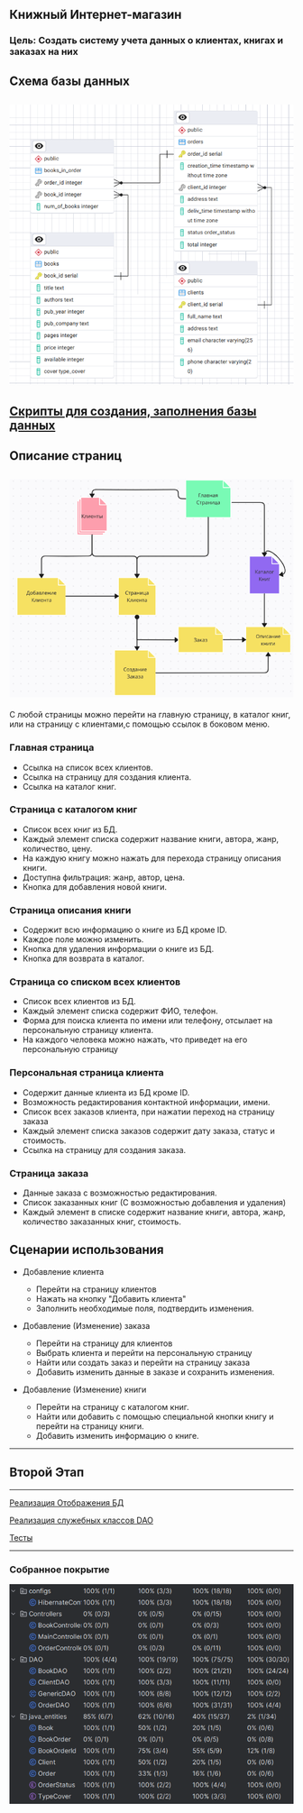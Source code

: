 Книжный Интернет-магазин
---
### Цель: Создать систему учета данных о клиентах, книгах и заказах на них

Схема базы данных
-----------------
![Alt text](photo/db.png)
---
[Cкрипты для создания, заполнения базы данных](https://github.com/SorbaI/web/tree/master/src/main/PostgreSQL)
---
Описание страниц
-----------------------
![Alt text](photo/pages.png)
-----------------------
С любой страницы можно перейти на главную страницу, в каталог книг, или на страницу с клиентами,с помощью ссылок в боковом меню.

### Главная страница
- Ссылка на список всех клиентов.
- Ссылка на страницу для создания клиента.
- Ссылка на каталог книг.


### Страница с каталогом книг
- Список всех книг из БД. 
- Каждый элемент списка содержит название книги, автора, жанр, количество, цену.
- На каждую книгу можно нажать для перехода страницу описания книги.
- Доступна фильтрация: жанр, автор, цена.
- Кнопка для добавления новой книги.

### Страница описания книги
- Содержит всю информацию о книге из БД кроме ID.
- Каждое поле можно изменить.
- Кнопка для удаления информации о книге из БД.
- Кнопка для возврата в каталог.

### Страница со списком всех клиентов
- Список всех клиентов из БД.
- Каждый элемент списка содержит ФИО, телефон.
- Форма для поиска клиента по имени или телефону, отсылает на персональную страницу клиента.
- На каждого человека можно нажать, что приведет на его персональную страницу


### Персональная страница клиента
- Содержит данные клиента из БД кроме ID.
- Возможность редактирования контактной информации, имени.
- Список всех заказов клиента, при нажатии переход на страницу заказа
- Каждый элемент списка заказов содержит дату заказа, статус и стоимость.
- Ссылка на страницу для создания заказа.

### Страница заказа
- Данные заказа с возможностью редактирования.
- Список заказанных книг (С возможностью добавления и удаления)
- Каждый элемент в списке содержит название книги, автора, жанр, количество заказанных книг, стоимость.


Сценарии использования
----------------------

- Добавление клиента
    - Перейти на страницу клиентов
    - Нажать на кнопку "Добавить клиента"
    - Заполнить необходимые поля, подтвердить изменения.
  
- Добавление (Изменение) заказа
    - Перейти на страницу для клиентов
    - Выбрать клиента и перейти на персональную страницу
    - Найти или создать заказ и перейти на страницу заказа
    - Добавить изменить данные в заказе и сохранить изменения.

- Добавление (Изменение) книги
    - Перейти на страницу с каталогом книг.
    - Найти или добавить с помощью специальной кнопки книгу и перейти на страницу книги.
    - Добавить изменить информацию о книге.
	
---

Второй Этап
-------------
-------------
[Реализация Отображения БД](https://github.com/SorbaI/web/tree/master/src/main/java/java_entities)

[Реализация служебных классов DAO](https://github.com/SorbaI/web/tree/master/src/main/java/DAO)

[Тесты](https://github.com/SorbaI/web/tree/master/src/test/java/DAOTests.java)

---
### Собранное покрытие

![Alt text](photo/coverage.png)